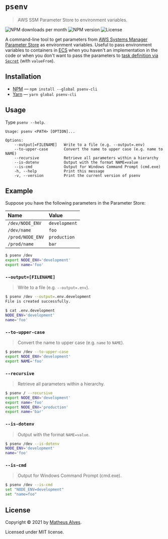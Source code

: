 # `psenv`

> AWS SSM Parameter Store to environment variables.

![NPM downloads per month](https://img.shields.io/npm/dm/psenv-cli)
![NPM version](https://img.shields.io/npm/v/psenv-cli)
![License](https://img.shields.io/npm/l/psenv-cli)

A command-line tool to get parameters from [AWS Systems Manager Parameter Store](https://docs.aws.amazon.com/systems-manager/latest/userguide/systems-manager-parameter-store.html) as environment variables. Useful to pass environment variables to containers in [ECS](https://aws.amazon.com/pt/ecs/?whats-new-cards.sort-by=item.additionalFields.postDateTime&whats-new-cards.sort-order=desc&ecs-blogs.sort-by=item.additionalFields.createdDate&ecs-blogs.sort-order=desc) when you haven't an implementation in the code or when you don't want to pass the parameters to [task definition via `Secret`](https://docs.aws.amazon.com/AWSCloudFormation/latest/UserGuide/aws-properties-ecs-taskdefinition-secret.html) (with `valueFrom`).

## Installation

- [NPM](https://www.npmjs.com/) &mdash; `npm install --global psenv-cli`
- [Yarn](https://yarnpkg.com/) &mdash; `yarn global psenv-cli`

## Usage

Type `psenv --help`.

```
Usage: psenv <PATH> [OPTION]...

Options:
    --output[=FILENAME]   Write to a file (e.g. --output=.env)
    --to-upper-case       Convert the name to upper case (e.g. name to NAME)
    --recursive           Retrieve all parameters within a hierarchy
    --is-dotenv           Output with the format NAME=value
    --is-cmd              Output for Windows Command Prompt (cmd.exe)
    -h, --help            Print this message
    -v, --version         Print the current version of psenv
```

## Example

Suppose you have the following parameters in the Parameter Store:

| Name             | Value         |
|:-----------------|:--------------|
| `/dev/NODE_ENV`  | `development` |
| `/dev/name`      | `foo`         |
| `/prod/NODE_ENV` | `production`  |
| `/prod/name`     | `bar`         |

```bash
$ psenv /dev
export NODE_ENV='development'
export name='foo'
```

### `--output=[FILENAME]`

> Write to a file (e.g. `--output=.env`).

```bash
$ psenv /dev --output=.env.development
File is created successfully.

$ cat .env.development
NODE_ENV='development'
name='foo'
```

### `--to-upper-case`

> Convert the name to upper case (e.g. `name` to `NAME`).

```bash
$ psenv /dev --to-upper-case
export NODE_ENV='development'
export NAME='foo'
```

### `--recursive`

> Retrieve all parameters within a hierarchy.

```bash
$ psenv / --recursive
export NODE_ENV='development'
export name='foo'
export NODE_ENV='production'
export name='bar'
```

### `--is-dotenv`

> Output with the format `NAME=value`.

```bash
$ psenv /dev --is-dotenv
NODE_ENV='development'
name='foo'
```

### `--is-cmd`

> Output for Windows Command Prompt (cmd.exe).

```bash
$ psenv /dev --is-cmd
set "NODE_ENV=development"
set "name=foo"
```

## License

Copyright &copy; 2021 by [Matheus Alves](https://theuves.me/).

Licensed under MIT license.
